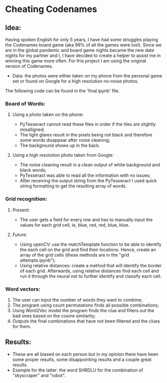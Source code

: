 # Cheating Codenames
## Idea:
Having spoken English for only 5 years, I have had some struggles playing the Codenames board game (aka 99% of all the games were lost). Since we are in the global pandemic and board game nights became the new date nights for my partner and I, I have decided to create a helper to assist me in winning this game more often.
For this project I am using the original version of Codenames.

- Data: the photos were either taken on my phone from the personal game set or found on Google for a high resolution no-noise photos.

The following code can be found in the 'final.ipynb' file.
### Board of Words:
1. Using a photo taken on the phone:
    - PyTesseract cannot read these files in order if the tiles are slightly misalligned;
    - The light glares result in the pixels being not black and therefore some words disappear after noise cleaning;
    - The background shows up in the back.
    
2. Using a high resolution photo taken from Google:
    - The noise cleaning result in a clean output of white background and black words;
    - PyTesseract was able to read all the information with no issues;
    - After receiving the output string from the PyTesseract I used quick string formatting to get the resulting array of words.
    
    
### Grid recognition:
1. Present:
    - The user gets a field for every row and has to manually input the values for each grid cell, ie, blue, red, red, blue, blue.
  
2. Future:
    - Using openCV: use the matchTemplate function to be able to identify the each cell on the grid and find their locations. Hence, create an array of the grid cells (these methods are in the "grid attempts.ipynb");
    - Using relative distances: create a method that will identify the border of each grid. Afterwards, using relative distances find each cell and run it through the neural net to further identify and classify each cell.
    
    
### Word vectors:
1. The user can input the number of words they want to combine;
2. The program using count permutations finds all possible combinations;
3. Using Word2Vec model the program finds the clue and filters out the bad ones based on the cosine similarity;
4. Outputs the final combinations that have not been filtered and the clues for them.

## Results:
- These are all biased on each person but in my opinion there have been some proper results, some disappointing results and a couple great results.
- Example for the latter: the word SHRDLU for the combination of "skyscraper" and "robot".